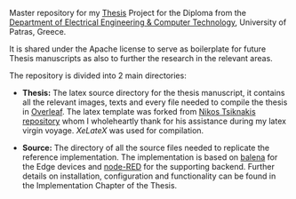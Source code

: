 Master repository for my [Thesis](https://www.researchgate.net/publication/336564357_An_IoT_Edge-as-a-service_Eaas_Distributed_Architecture_Reference_Implementation) Project for the Diploma from the [Department of Electrical Engineering & Computer Technology](http://www.ece.upatras.gr/en/), University of Patras, Greece.

It is shared under the Apache license to serve as boilerplate for future Thesis manuscripts as also to further the research in the relevant areas.

The repository is divided into 2 main directories:

 -  **Thesis:** The latex source directory for the thesis manuscript, it contains all the relevant images, texts and every file needed to compile the thesis in [Overleaf](https://www.overleaf.com). The latex template was forked from [Nikos Tsiknakis repository](https://github.com/tsikup/ece-upatras-thesis-template) whom I wholeheartly thank for his assistance during my latex virgin voyage. *XeLateX* was used for compilation.
 
- **Source:** The directory of all the source files needed to replicate the reference implementation. The implementation is based on [balena](https://www.balena.io/) for the Edge devices and [node-RED](https://nodered.org/) for the supporting backend. Further details on installation, configuration and functionality can be found in the Implementation Chapter of the Thesis.
